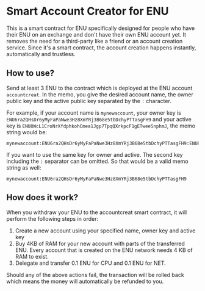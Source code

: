 # Smart Account Creator for ENU

This is a smart contract for ENU specifically designed for people who have their ENU 
on an exchange and don't have their own ENU account yet. It removes the need for a third-party like a friend or
an account creation service. Since it's a smart contract, the account creation happens instantly, automatically and trustless.

## How to use?
Send at least 3 ENU to the contract which is deployed at the ENU account ```accountcreat```. In the memo, 
you give the desired account name, the owner public key and the active public key separated by the ```:``` character. 

For example, if your account name is ```mynewaccount```, your owner key is ```ENU6ra2QHsDr6yMyFaPaNwe3Hz8XmYRj3B68e5tbDchyPTTasgFH9``` 
and your active key is ```ENU8WcL1CroNrXfdphkohCmea1Jgp7TpqQXrkpcF1gETweeSnphmJ```, the memo string would be:

```
mynewaccount:ENU6ra2QHsDr6yMyFaPaNwe3Hz8XmYRj3B68e5tbDchyPTTasgFH9:ENU8WcL1CroNrXfdphkohCmea1Jgp7TpqQXrkpcF1gETweeSnphmJ
```

If you want to use the same key for owner and active. The second key including the ```:``` separator can be omitted. 
So that would be a valid memo string as well:

```
mynewaccount:ENU6ra2QHsDr6yMyFaPaNwe3Hz8XmYRj3B68e5tbDchyPTTasgFH9
```
## How does it work?
When you withdraw your ENU to the accountcreat smart contract, it will perform the following steps in order:

1. Create a new account using your specified name, owner key and active key
1. Buy 4KB of RAM for your new account with parts of the transferred ENU. Every account that is created on the ENU network needs 4 KB of RAM to exist.
1. Delegate and transfer 0.1 ENU for CPU and 0.1 ENU for NET.

Should any of the above actions fail, the transaction will be rolled back which 
means the money will automatically be refunded to you.